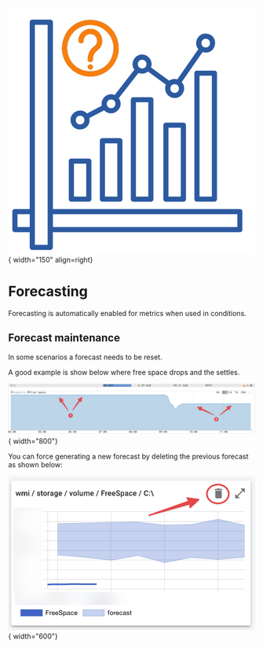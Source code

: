 ![Forecast](../images/forecast.png){ width="150" align=right}

# Forecasting

Forecasting is automatically enabled for metrics when used in conditions.

## Forecast maintenance

In some scenarios a forecast needs to be reset.

A good example is show below where free space drops and the settles.

![Forecast maintenance](../images/forecast_maintenance.png){ width="800"}

You can force generating a new forecast by deleting the previous forecast as shown below:


![Forecast maintenance remove](../images/forecast_maintenance_remove.png){ width="600"}



